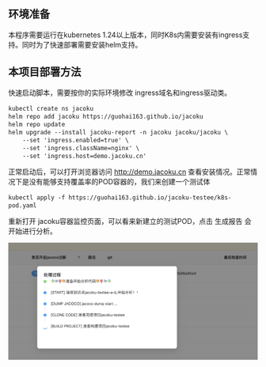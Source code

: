 ## 环境准备

本程序需要运行在kubernetes 1.24以上版本，同时K8s内需要安装有ingress支持。同时为了快速部署需要安装helm支持。

## 本项目部署方法

快速启动脚本，需要按你的实际环境修改 ingress域名和ingress驱动类。

~~~ shell
kubectl create ns jacoku
helm repo add jacoku https://guohai163.github.io/jacoku
helm repo update
helm upgrade --install jacoku-report -n jacoku jacoku/jacoku \
    --set 'ingress.enabled=true' \
    --set 'ingress.className=nginx' \
    --set 'ingress.host=demo.jacoku.cn'
~~~
   
正常启动后，可以打开浏览器访问 http://demo.jacoku.cn 查看安装情况。正常情况下是没有能够支持覆盖率的POD容器的，我们来创建一个测试体

~~~ shell
kubectl apply -f https://guohai163.github.io/jacoku-testee/k8s-pod.yaml
~~~

重新打开 jacoku容器监控页面，可以看来新建立的测试POD，点击 生成报告 会开始进行分析。

![jacoku分析](./images/jacoku-code.png)